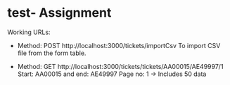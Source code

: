 # test- Assignment
Working URLs:
- Method: POST
http://localhost:3000/tickets/importCsv
To import CSV file from the form table.

- Method: GET
http://localhost:3000/tickets/tickets/AA00015/AE49997/1
Start: AA00015 and end: AE49997
Page no: 1 -> Includes 50 data
